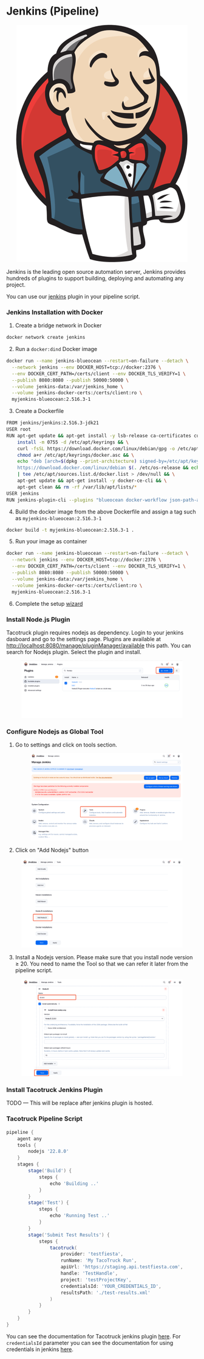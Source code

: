 # Jenkins (Pipeline)

<p align="center"><img src="../../.gitbook/assets/jenkins-svg.svg" alt=""></p>

Jenkins is the leading open source automation server, Jenkins provides hundreds of plugins to support building, deploying and automating any project.

You can use our [jenkins](https://plugins.jenkins.io/tacotruck-plugin) plugin in your pipeline script.

### &#x20;Jenkins Installation with Docker

1. Create a bridge network in Docker

```sh
docker network create jenkins
```

2. Run a `docker:dind` Docker image

```sh
docker run --name jenkins-blueocean --restart=on-failure --detach \
  --network jenkins --env DOCKER_HOST=tcp://docker:2376 \
  --env DOCKER_CERT_PATH=/certs/client --env DOCKER_TLS_VERIFY=1 \
  --publish 8080:8080 --publish 50000:50000 \
  --volume jenkins-data:/var/jenkins_home \
  --volume jenkins-docker-certs:/certs/client:ro \
  myjenkins-blueocean:2.516.3-1
```

3. Create a Dockerfile

```sh
FROM jenkins/jenkins:2.516.3-jdk21
USER root
RUN apt-get update && apt-get install -y lsb-release ca-certificates curl && \
    install -m 0755 -d /etc/apt/keyrings && \
    curl -fsSL https://download.docker.com/linux/debian/gpg -o /etc/apt/keyrings/docker.asc && \
    chmod a+r /etc/apt/keyrings/docker.asc && \
    echo "deb [arch=$(dpkg --print-architecture) signed-by=/etc/apt/keyrings/docker.asc] \
    https://download.docker.com/linux/debian $(. /etc/os-release && echo \"$VERSION_CODENAME\") stable" \
    | tee /etc/apt/sources.list.d/docker.list > /dev/null && \
    apt-get update && apt-get install -y docker-ce-cli && \
    apt-get clean && rm -rf /var/lib/apt/lists/*
USER jenkins
RUN jenkins-plugin-cli --plugins "blueocean docker-workflow json-path-api"
```

4. Build the docker image from the above Dockerfile and assign a tag such as `myjenkins-blueocean:2.516.3-1`

```sh
docker build -t myjenkins-blueocean:2.516.3-1 .
```

5. Run your image as container

```sh
docker run --name jenkins-blueocean --restart=on-failure --detach \
  --network jenkins --env DOCKER_HOST=tcp://docker:2376 \
  --env DOCKER_CERT_PATH=/certs/client --env DOCKER_TLS_VERIFY=1 \
  --publish 8080:8080 --publish 50000:50000 \
  --volume jenkins-data:/var/jenkins_home \
  --volume jenkins-docker-certs:/certs/client:ro \
  myjenkins-blueocean:2.516.3-1
```

6. Complete the setup [wizard](https://www.jenkins.io/doc/book/installing/docker/#setup-wizard)

### Install Node.js Plugin

Tacotruck plugin requires nodejs as dependency. Login to your jenkins dasboard and go to the settings page. Plugins are available at [http://localhost:8080/manage/pluginManager/available](http://localhost:8080/manage/pluginManager/available) this path. You can search for Nodejs plugin. Select the plugin and install.

<figure><img src="../../.gitbook/assets/jenkins-available-plugins-page.png" alt=""><figcaption></figcaption></figure>

### Configure Nodejs as Global Tool

1.  Go to settings and click on tools section.

    <figure><img src="../../.gitbook/assets/jenkins-settings-page.png" alt=""><figcaption></figcaption></figure>
2. Click on "Add Nodejs" button

<figure><img src="../../.gitbook/assets/jenkins-configure-tools-page.png" alt=""><figcaption></figcaption></figure>

3. Install a Nodejs version. Please make sure that you install node version ≥ 20. You need to name the Tool so that we can refer it later from the pipeline script.

<figure><img src="../../.gitbook/assets/jenkins-configure-nodejs-section.png" alt=""><figcaption></figcaption></figure>

### Install Tacotruck Jenkins Plugin

TODO — This will be replace after jenkins plugin is hosted.

### Tacotruck Pipeline Script

```groovy
pipeline {
    agent any
    tools {
        nodejs '22.8.0'
    }
    stages {
        stage('Build') {
            steps {
                echo 'Building ..'
            }
        }
        stage('Test') {
            steps {
                echo 'Running Test ..'
            }
        }
        stage('Submit Test Results') {
            steps {
                tacotruck(
                    provider: 'testfiesta',
                    runName: 'My TacoTruck Run',
                    apiUrl: 'https://staging.api.testfiesta.com',
                    handle: 'TestHandle',
                    project: 'testProjectKey',
                    credentialsId: 'YOUR_CREDENTIALS_ID',
                    resultsPath: './test-results.xml'
                )
            }
        }
    }
}
```

You can see the documentation for Tacotruck jenkins plugin [here](https://docs.testfiesta.com/). For `credentialsId`  parameter you can see the documentation for using credentials in jenkins [here](https://www.jenkins.io/doc/book/using/using-credentials/).

